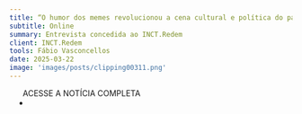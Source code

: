 ```yaml
---
title: “O humor dos memes revolucionou a cena cultural e política do país nos últimos anos”, afirma o pesquisador Viktor Chagas
subtitle: Online
summary: Entrevista concedida ao INCT.Redem
client: INCT.Redem
tools: Fábio Vasconcellos
date: 2025-03-22
image: 'images/posts/clipping00311.png'
---
```


<div class="post__share"><ul class="share__list list-reset">ACESSE A NOTÍCIA COMPLETA<li class="share__item" style="margin-left: 10px"><a class="share__link share__facebook" style="background: #fa5657" href=https://redem.tec.br/analise-de-conjuntur/o-humor-dos-memes-revolucionou-a-cena-cultural-e-politica-do-pais-nos-ultimos-anos-afirma-o-pesquisador-viktor-chagas/" title="Link" rel="nofolow"><i class="fa-solid fa-link"></i></a></li></ul></div>
<!-- <div class="gallery-box"><div class="gallery"><img src="/clipping/images/example-1.jpg" loading="lazy" alt="Project"><img src="/clipping/images/example-2.jpg" loading="lazy" alt="Project"></div><em>Gallery / <a href="https://www.freepik.com/" target="_blank">Freepic</a></em></div> -->
